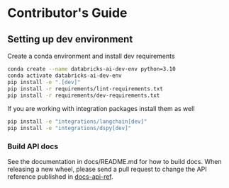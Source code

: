 # Contributor's Guide

## Setting up dev environment

Create a conda environment and install dev requirements

```sh
conda create --name databricks-ai-dev-env python=3.10
conda activate databricks-ai-dev-env
pip install -e ".[dev]"
pip install -r requirements/lint-requirements.txt
pip install -r requirements/dev-requirements.txt
```

If you are working with integration packages install them as well

```sh
pip install -e "integrations/langchain[dev]"
pip install -e "integrations/dspy[dev]"
```

### Build API docs

See the documentation in docs/README.md for how to build docs. When releasing a new wheel, please send a pull request to change the API reference published in [docs-api-ref](https://github.com/databricks-eng/docs-api-ref/tree/main/content-publish/python/databricks-agents).
